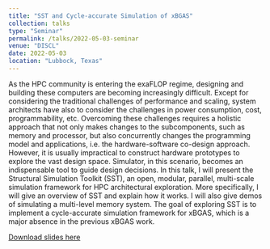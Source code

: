 ```yaml
---
title: "SST and Cycle-accurate Simulation of xBGAS"
collection: talks
type: "Seminar"
permalink: /talks/2022-05-03-seminar
venue: "DISCL"
date: 2022-05-03
location: "Lubbock, Texas"
---
```


As the HPC community is entering the exaFLOP regime, designing and building these computers are becoming increasingly difficult. Except for considering the traditional challenges of performance and scaling, system architects have also to consider the challenges in power consumption, cost, programmability, etc. Overcoming these challenges requires a holistic approach that not only makes changes to the subcomponents, such as memory and processor, but also concurrently changes the programming model and applications, i.e. the hardware-software co-design approach. However, it is usually impractical to construct hardware prototypes to explore the vast design space. Simulator, in this scenario, becomes an indispensable tool to guide design decisions. In this talk, I will present the Structural Simulation Toolkit (SST), an open, modular, parallel, multi-scale simulation framework for HPC architectural exploration. More specifically, I will give an overview of SST and explain how it works. I will also give demos of simulating a multi-level memory system. The goal of exploring SST is to implement a cycle-accurate simulation framework for xBGAS, which is a major absence in the previous xBGAS work.


[Download slides here](https://artlands.github.io/files/2022-05-03-SST-and-Cycle-accurate-Simulation-of-xBGAS.pdf)